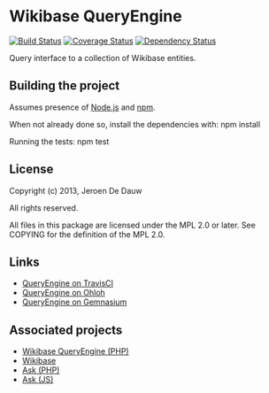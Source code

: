 # Wikibase QueryEngine

[![Build Status](https://secure.travis-ci.org/JeroenDeDauw/QueryEngine.png?branch=master)](http://travis-ci.org/JeroenDeDauw/QueryEngine)
[![Coverage Status](https://coveralls.io/repos/JeroenDeDauw/QueryEngine/badge.png?branch=master)](https://coveralls.io/r/JeroenDeDauw/QueryEngine?branch=master)
[![Dependency Status](https://gemnasium.com/JeroenDeDauw/QueryEngine.png)](https://gemnasium.com/JeroenDeDauw/QueryEngine)

Query interface to a collection of Wikibase entities.

## Building the project

Assumes presence of [Node.js](http://nodejs.org/)
and [npm](https://npmjs.org/).

When not already done so, install the dependencies with: npm install

Running the tests: npm test

## License

Copyright (c) 2013, Jeroen De Dauw

All rights reserved.

All files in this package are licensed under the MPL 2.0 or later.
See COPYING for the definition of the MPL 2.0.

## Links

* [QueryEngine on TravisCI](https://travis-ci.org/JeroenDeDauw/QueryEngine)
* [QueryEngine on Ohloh](https://www.ohloh.net/p/QueryEngineJS)
* [QueryEngine on Gemnasium](https://travis-ci.org/JeroenDeDauw/QueryEngine)

## Associated projects

* [Wikibase QueryEngine (PHP)](https://github.com/wikimedia/mediawiki-extensions-WikibaseQueryEngine)
* [Wikibase](https://www.mediawiki.org/wiki/Wikibase)
* [Ask (PHP)](https://github.com/wikimedia/mediawiki-extensions-Ask)
* [Ask (JS)](https://github.com/JeroenDeDauw/AskJS)
